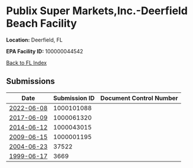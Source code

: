 # Publix Super Markets,Inc.-Deerfield Beach Facility

**Location:** Deerfield, FL

**EPA Facility ID:** 100000044542

[Back to FL Index](../../index.md)

## Submissions

| Date | Submission ID | Document Control Number |
|------|--------------|-------------------------|
| [2022-06-08](submissions/1000101088.md) | 1000101088 |  |
| [2017-06-09](submissions/1000061320.md) | 1000061320 |  |
| [2014-06-12](submissions/1000043015.md) | 1000043015 |  |
| [2009-06-15](submissions/1000001195.md) | 1000001195 |  |
| [2004-06-23](submissions/37522.md) | 37522 |  |
| [1999-06-17](submissions/3669.md) | 3669 |  |
